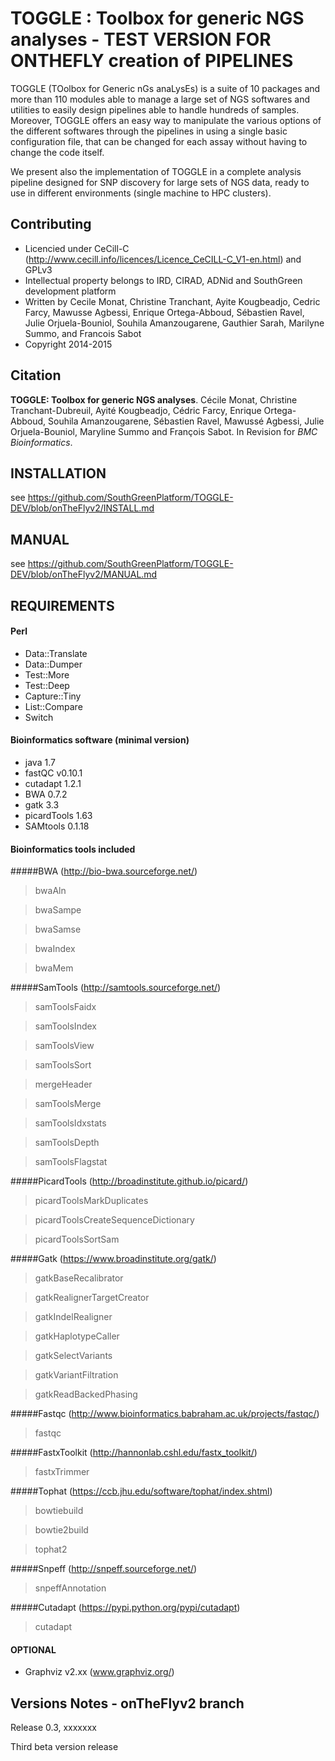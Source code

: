 TOGGLE : Toolbox for generic NGS analyses  - TEST VERSION FOR ONTHEFLY creation of PIPELINES
===========

TOGGLE (TOolbox for Generic nGs anaLysEs) is a suite of 10 packages and more than 110 modules able to manage a large set of NGS softwares
and utilities to easily design pipelines able to handle hundreds of samples. Moreover, TOGGLE offers an easy way to manipulate the various
options of the different softwares through the pipelines in using a single basic configuration file, that can be changed for each assay without
having to change the code itself.

We present also the implementation of TOGGLE in a complete analysis pipeline designed for SNP discovery for large sets of NGS data, ready to use
in different environments (single machine to HPC clusters).


##  Contributing

* Licencied under CeCill-C (http://www.cecill.info/licences/Licence_CeCILL-C_V1-en.html) and GPLv3
* Intellectual property belongs to IRD, CIRAD, ADNid and SouthGreen development platform
* Written by Cecile Monat, Christine Tranchant, Ayite Kougbeadjo, Cedric Farcy, Mawusse Agbessi, Enrique Ortega-Abboud, Sébastien Ravel, Julie Orjuela-Bouniol, Souhila Amanzougarene, Gauthier Sarah, Marilyne Summo, and Francois Sabot
* Copyright 2014-2015

##  Citation
**TOGGLE: Toolbox for generic NGS analyses**. Cécile Monat, Christine Tranchant-Dubreuil, Ayité Kougbeadjo, Cédric Farcy, Enrique
Ortega-Abboud, Souhila Amanzougarene, Sébastien Ravel, Mawussé Agbessi, Julie Orjuela-Bouniol, Maryline Summo and François Sabot. In Revision for *BMC Bioinformatics*.

##  INSTALLATION

see https://github.com/SouthGreenPlatform/TOGGLE-DEV/blob/onTheFlyv2/INSTALL.md

## MANUAL

see https://github.com/SouthGreenPlatform/TOGGLE-DEV/blob/onTheFlyv2/MANUAL.md

## REQUIREMENTS

#### Perl


* Data::Translate
* Data::Dumper
* Test::More
* Test::Deep
* Capture::Tiny
* List::Compare
* Switch


#### Bioinformatics software (minimal version)

* java 1.7
* fastQC v0.10.1
* cutadapt 1.2.1
* BWA 0.7.2
* gatk 3.3
* picardTools 1.63
* SAMtools 0.1.18

#### Bioinformatics tools included

#####BWA (http://bio-bwa.sourceforge.net/)

>bwaAln

>bwaSampe

>bwaSamse

>bwaIndex

>bwaMem
      
#####SamTools (http://samtools.sourceforge.net/)

>samToolsFaidx

>samToolsIndex

>samToolsView

>samToolsSort

>mergeHeader

>samToolsMerge

>samToolsIdxstats

>samToolsDepth

>samToolsFlagstat

        
#####PicardTools (http://broadinstitute.github.io/picard/)

>picardToolsMarkDuplicates

>picardToolsCreateSequenceDictionary

>picardToolsSortSam
        
#####Gatk (https://www.broadinstitute.org/gatk/)

>gatkBaseRecalibrator

>gatkRealignerTargetCreator

>gatkIndelRealigner

>gatkHaplotypeCaller

>gatkSelectVariants

>gatkVariantFiltration

>gatkReadBackedPhasing
        
#####Fastqc (http://www.bioinformatics.babraham.ac.uk/projects/fastqc/)

>fastqc


#####FastxToolkit (http://hannonlab.cshl.edu/fastx_toolkit/)

>fastxTrimmer

#####Tophat (https://ccb.jhu.edu/software/tophat/index.shtml)

>bowtiebuild

>bowtie2build

>tophat2

#####Snpeff (http://snpeff.sourceforge.net/)

>snpeffAnnotation
    
#####Cutadapt (https://pypi.python.org/pypi/cutadapt)

>cutadapt

#### OPTIONAL
* Graphviz v2.xx (www.graphviz.org/)


##  Versions Notes - onTheFlyv2 branch

Release 0.3, xxxxxxx

Third beta version release
